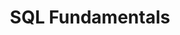 ---
layout: workshop
title: SQL Fundamentals
weight: 3
permalink: "/training/2017-11-07-sql-fundamentals"
category: Back End & Full Stack
description: Most web applications rely on storing their data in a relational database,
  consisting of tables which are comprised of columns and rows. PostgreSQL, MySQL
  and SQLite are the most popular and established relational databases, and luckily,
  they have a LOT in common.
image: "/images/training/2017-11-07-sql-fundamentals.png"
stages:
- title: Foundations of Relational Databases
  description: Before we dive into our workshop project, we will spend some time to
    lay the foundation for relational databases and SQL. Learning whether a given
    task is best handled by your database or application layer is a big part of ensuring
    your apps perform well under heavy loads.
  duration: 100
  agenda_items:
  - title: Welcome and Tech Check
    description: We’ll get to know each other and ensure everyone is set up for the
      workshop project.
    item_type: lecture
    start_time: '9:00'
    duration: 15
  - title: Relational Algebra and Codd’s Relational Model
    description: In 1970, Edgar Codd invented a new way to model large, organized
      and shared piles of data using the expressive semantics provided by relational
      algebra. Today, virtually all relational databases are still based on these
      fundamental principles. We'll cover the conceptual models behind tables, columns,
      result sets and "joins".
    item_type: lecture
    start_time: '9:15'
    duration: 30
  - title: Structured Query Language
    description: Virtually all relational databases use some variant of a (mostly)
      declarative programming language called Structured Query Language (SQL) to perform
      operations.  We’ll learn what SQL looks like, and try writing a few statements
      together.
    item_type: lecture
    start_time: '9:45'
    duration: 15
  - title: Three forms of SQL databases
    description: "We’ll focus on a few types of databases, all of which fit our definition
      of “SQL Databases”. \n\n* **Hosted databases** exist as a completely independent
      system component, often running on their own server. PostgreSQL and MySQL are
      among the most popular hosted relational database products today. \n* **Embedded
      databases** are often packaged with an application instance, often as a file
      on disk. From the outside world, it’s hard or impossible to separate “app” from
      “database”. We'll be working extensively with SQLite - a very popular relational
      embedded database widely used in mobile, desktop and web applications.\n* **Spreadsheets**
      can also be regarded as databases. Although more limited than the other types
      of databases, a surprising amount of SQL syntax can be used to perform advanced
      queries and calculations! We'll be using the **google visualization API**, which
      allows us  to “query” a google spreadsheet using a SQL-like syntax and get JSON
      back."
    item_type: lecture
    start_time: '10:00'
    duration: 20
  - title: DB Management Tools
    description: We’ll look at a few tools that will help us on our journey to learn
      more about SQL databases.
    item_type: lecture
    start_time: '10:20'
    duration: 20
- title: Retrieving Data
  description: The first thing we will learn is how to get data out of a database
    in a variety of ways.  We will begin with the simplest possible queries; move
    on to filtering our result set; join tables together to retrieve the data we are
    interested as quickly and easily as possible.
  duration: 210
  agenda_items:
  - title: SELECTing a collection of data
    description: SELECT is the best and easiest way to begin working with a SQL database!
      But as we’ll see later on, it is by far the most complex type of query we’ll
      encounter.
    item_type: lecture
    start_time: '10:40'
    duration: 20
  - title: 'EXERCISE: Selecting Columns'
    description: Selecting all columns in a table is generally inappropriate for a
      production app.  We’ll explicitly pick which columns we need for several collections
      of data that our app needs, and witness the improved performance gained by making
      this simple change.
    item_type: exercise
    start_time: '11:00'
    duration: 30
  - title: Filtering via WHERE clauses
    description: It is often undesirable to work with all tuples or “rows” from a
      given table. Adding a WHERE clause to our SELECT query allows us to specify
      one or more criteria for filtering the result set, down to only what we are
      interested in.
    item_type: lecture
    start_time: '11:30'
    duration: 30
  - title: 'EXERCISE: Filtering via WHERE clauses'
    description: "We’ll add WHERE clauses to the collection queries for two pages
      on our app. \n* On the products list page, we’ll allow the user to filter by
      those products that need to be reordered, those that are discontinued, or the
      full list,\n* On the customer list page, we’ll add a rudimentary search field
      and use a LIKE clause to find matching rows."
    item_type: exercise
    start_time: '12:00'
    duration: 30
  - title: Lunch
    description: Break for Lunch
    item_type: break
    start_time: '12:30'
    duration: 60
  - title: LIMITing and ORDERing the result set
    description: Particularly when working with large collections of data, it is important
      to be able to sort data the way we want and paginate or scroll through the results.
      We’ll learn how to use LIMIT and OFFSET to retrieve the records of interest,
      and ORDER BY to sort.
    item_type: lecture
    start_time: '13:30'
    duration: 20
  - title: 'EXERCISE: Sorting and Paging'
    description: In our example app, the orders page has over 16,000 records. This
      is way too much data to show to users all at once.  Even looking at an individual
      customer’s orders is a bit overwhelming. We’ll use the existing user interface
      for sorting and pagination, and modify the “orders list”  and “customer orders
      list” queries as appropriate.
    item_type: exercise
    start_time: '13:50'
    duration: 20
- title: Querying Across Tables
  description: Time to put our newfound knowledge of relational algebra into practice!
    One of the great advantages of a relational database is the ability to mix tables
    together in queries, and aggregate or group across columns. Databases are built
    to do this kind of work, so it's often much faster to build the right query than
    to move similar logic into our application code.
  duration: 110
  agenda_items:
  - title: Inner and outer JOINs
    description: 'There are five types of joins in most relational database systems,
      but we can get away with focusing almost entirely on the two categories: INNER
      and OUTER joins. We''ll learn about the distinction between these two types,
      and how to pick the right join operation for the job.'
    item_type: lecture
    start_time: '14:10'
    duration: 30
  - title: 'EXERCISE: JOIN to replace ids with names'
    description: There are several places in our app where alphanumeric IDs are shown
      to users. Humans prefer referring to things by names, so let’s use JOIN to transform
      these references into records that are more user-friendly!
    item_type: exercise
    start_time: '14:40'
    duration: 30
  - title: Aggregate Functions and GROUP BY
    description: 'Often, we are interested in summary data that is aggregated over
      a result set (example: “give me the number of products we have in each category”).
      Through using GROUP BY, we can define the records we are interested in. We can
      use aggregate functions like sum, count, group_concat to aggregate over duplicate
      data.'
    item_type: lecture
    start_time: '15:10'
    duration: 20
  - title: 'EXERCISE: Aggregate Functions and GROUP BY'
    description: There are several places where some additional aggregate information
      is needed in order to “fix” the currently broken experience. Firstly, we need
      to get the subtotal of an order’s line items and display it prominently at the
      bottom of the order page. Then, we'll count and concatenate aggregate results
      as we group records on the employee, customer, and product list pages.
    item_type: exercise
    start_time: '15:30'
    duration: 30
- title: Creating, Updating and Deleting
  description: Now that we have gotten used to the different ways to retrieve data
    from our database, we will learn how to create, manipulate and destroy records.
  duration: 135
  agenda_items:
  - title: Creating and Deleting Records
    description: CREATE and DELETE are considerably simpler than the SELECT statement
      we have been working with so far. More often than not, you’ll be building these
      queries with values entered by users, so this is a great time to discuss SQL
      injection attacks and how we can defend against them.
    item_type: lecture
    start_time: '16:00'
    duration: 30
  - title: 'EXERCISE: Creating and Updating Orders'
    description: We’ll build the proper queries for creating new orders and updating
      existing ones, being sure to avoid susceptibility to SQL injection attacks.
    item_type: exercise
    start_time: '16:30'
    duration: 30
  - title: Transactions
    description: Transactions allow a sequence of SQL statements to be grouped together
      and treated by the database as one "all or nothing" unit. This important tool
      allows us to achieve an even higher level of data consistency and integrity
      - through the assurance that the entire transaction will either complete, or
      the database will be left totally unaffected.
    item_type: lecture
    start_time: '17:00'
    duration: 30
  - title: 'EXERCISE: Transactions'
    description: We'll use a transaction to update our SQL statement for creating
      a new order.
    item_type: exercise
    start_time: '17:30'
    duration: 30
  - title: Wrap up and review
    description: We'll review everything we have covered so far, and set our sights
      on tomorrow's topics.
    item_type: lecture
    start_time: '18:00'
    duration: 15
- title: The Schema Evolves
  description: Over time, you will often need to update the schema or "shape" of your
    data to meet your application's needs. In this unit, we will learn about using
    migrations to manage these changes. We can apply database-level constraints via
    the schema to ensure that even if our application logic misbehaves, our data is
    always consistent.
  duration: 150
  agenda_items:
  - title: Migrations
    description: 'As a database-driven system evolves, we often need to make changes
      to its schema. We’ll discuss best practices for treating a database as a semi-free-standing
      system component and learn how to commit schema changes to a git repository
      along with our source code, to provide ourselves with a reliable way to maintain
      multiple environments across a team.

'
    item_type: lecture
    start_time: '9:00'
    duration: 30
  - title: Indices
    description: When we create an index in a database, we are telling it to do some
      bookkeeping as records are added and updated. When the time comes to search
      in a particular way, results can be retrieved quickly and directly using indices.
    item_type: lecture
    start_time: '9:30'
    duration: 30
  - title: 'EXERCISE: Boost JOIN performance via INDEXes'
    description: 'You may have noticed that our database query times increased over
      the last few exercises. One contributor to this problem has to do with the JOINs
      we added in exercise 4. Adding an index will tell the database to keep track
      of particular slices of data at all times, and should dramatically improve these
      JOINed queries

'
    item_type: exercise
    start_time: '10:00'
    duration: 30
  - title: Constraints
    description: To ensure data integrity, sometimes we have the option to put constraints
      directly on a database. For example, if one record refers to another, we can
      require that the other record actually exists. We’ll look at several different
      database-level constraints we can put in place, including NOT NULL, UNIQUE indices
      and foreign keys.
    item_type: lecture
    start_time: '10:30'
    duration: 20
  - title: 'EXERCISE: Adding DB constraints'
    description: 'We’ll add a few constraints to our database to ensure that even
      if our business logic runs into problems, only consistent and valid records
      can be stored.

'
    item_type: exercise
    start_time: '10:50'
    duration: 25
  - title: Wrap up
    description: We'll recap everything we have learned, and provide some resources
      for further learning.
    item_type: lecture
    start_time: '11:15'
    duration: 15
---